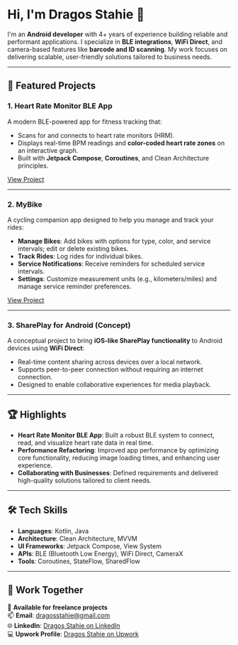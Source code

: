 # Hi, I'm Dragos Stahie 👋  

I'm an **Android developer** with 4+ years of experience building reliable and performant applications. I specialize in **BLE integrations**, **WiFi Direct**, and camera-based features like **barcode and ID scanning**. My work focuses on delivering scalable, user-friendly solutions tailored to business needs.

---

## 🚀 Featured Projects  

### 1. Heart Rate Monitor BLE App  
A modern BLE-powered app for fitness tracking that:  
- Scans for and connects to heart rate monitors (HRM).  
- Displays real-time BPM readings and **color-coded heart rate zones** on an interactive graph.  
- Built with **Jetpack Compose**, **Coroutines**, and Clean Architecture principles.  

[View Project](#)  

---

### 2. MyBike  
A cycling companion app designed to help you manage and track your rides:  
- **Manage Bikes**: Add bikes with options for type, color, and service intervals; edit or delete existing bikes.  
- **Track Rides**: Log rides for individual bikes.  
- **Service Notifications**: Receive reminders for scheduled service intervals.  
- **Settings**: Customize measurement units (e.g., kilometers/miles) and manage service reminder preferences.  

[View Project](#)  

---

### 3. SharePlay for Android (Concept)  
A conceptual project to bring **iOS-like SharePlay functionality** to Android devices using **WiFi Direct**:  
- Real-time content sharing across devices over a local network.  
- Supports peer-to-peer connection without requiring an internet connection.  
- Designed to enable collaborative experiences for media playback.  

---

## 🏆 Highlights  

- **Heart Rate Monitor BLE App**: Built a robust BLE system to connect, read, and visualize heart rate data in real time.  
- **Performance Refactoring**: Improved app performance by optimizing core functionality, reducing image loading times, and enhancing user experience.  
- **Collaborating with Businesses**: Defined requirements and delivered high-quality solutions tailored to client needs.  

---

## 🛠 Tech Skills  

- **Languages**: Kotlin, Java  
- **Architecture**: Clean Architecture, MVVM  
- **UI Frameworks**: Jetpack Compose, View System 
- **APIs**: BLE (Bluetooth Low Energy), WiFi Direct, CameraX  
- **Tools**: Coroutines, StateFlow, SharedFlow  

---

## 🤝 Work Together  

💼 **Available for freelance projects**  
📫 **Email**: dragosstahie@gmail.com  
🌐 **LinkedIn**: [Dragos Stahie on LinkedIn](https://www.linkedin.com/in/dragos-marian-stahie/)  
💻 **Upwork Profile**: [Dragos Stahie on Upwork](https://www.upwork.com/freelancers/~01ba2fc4047884c4f3)  
